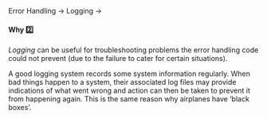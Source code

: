 <link rel="stylesheet" href="{{baseUrl}}/css/textbook.css">

<div class="website-content">

<div id="path">Error Handling &rarr; Logging &rarr;</div>

<div id="title">

#### Why :two:

</div>

<div id="body">

_Logging_ can be useful for troubleshooting problems the error handling code could not prevent (due to the failure to cater for certain situations).

A good logging system records some system information regularly. When bad things happen to a system, their associated log files may provide indications of what went wrong and action can then be taken to prevent it from happening again. This is the same reason why airplanes have ‘black boxes’.

</div>

<div id="extras">

<include src="exercises.md" />

<div>

</div>
